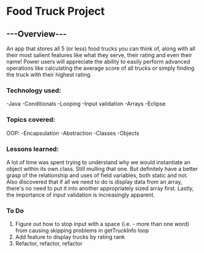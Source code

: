 # Food Truck Project

## ---Overview---
An app that stores all 5 (or less) food trucks you can think of, along with all their most salient features like what they serve, their rating and even their name! Power users will appreciate the ability to easily perform advanced operations like calculating the average score of all trucks or simply finding the truck with their highest rating.

### Technology used:
-Java -Conditionals -Looping -Input validation -Arrays -Eclipse

### Topics covered:
OOP: -Encapsulation -Abstraction -Classes -Objects

### Lessons learned:
A lot of time was spent trying to understand why we would instantiate an object within its own class. Still mulling that one. But definitely have a better grasp of the relationship and uses of field variables, both static and not. Also discovered that if all we need to do is display data from an array, there's no need to put it into another appropriately sized array first. Lastly, the importance of input validation is increasingly apparent.

### To Do
1) Figure out how to stop input with a space (i.e. - more than one word) from causing skipping problems in getTruckInfo loop
2) Add feature to display trucks by rating rank
3) Refactor, refactor, refactor
